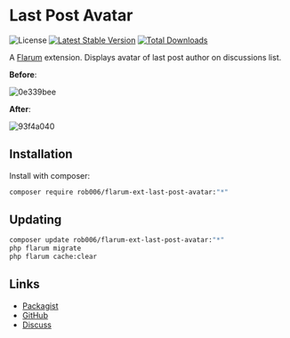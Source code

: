 # Last Post Avatar

![License](https://img.shields.io/badge/license-MIT-blue.svg) [![Latest Stable Version](https://img.shields.io/packagist/v/rob006/flarum-ext-last-post-avatar.svg)](https://packagist.org/packages/rob006/flarum-ext-last-post-avatar) [![Total Downloads](https://img.shields.io/packagist/dt/rob006/flarum-ext-last-post-avatar.svg)](https://packagist.org/packages/rob006/flarum-ext-last-post-avatar)

A [Flarum](http://flarum.org) extension. Displays avatar of last post author on discussions list.

**Before**:

![0e339bee](https://user-images.githubusercontent.com/5972388/217107021-a3e66caf-113a-4159-8e0f-11eeb162bf23.png)

**After**:

![93f4a040](https://user-images.githubusercontent.com/5972388/217107051-fa5dc9cb-8c64-4729-b353-0a959924cc96.png)


## Installation

Install with composer:

```sh
composer require rob006/flarum-ext-last-post-avatar:"*"
```

## Updating

```sh
composer update rob006/flarum-ext-last-post-avatar:"*"
php flarum migrate
php flarum cache:clear
```

## Links

- [Packagist](https://packagist.org/packages/rob006/flarum-ext-last-post-avatar)
- [GitHub](https://github.com/rob006-software/flarum-ext-last-post-avatar)
- [Discuss](https://discuss.flarum.org/d/PUT_DISCUSS_SLUG_HERE)
